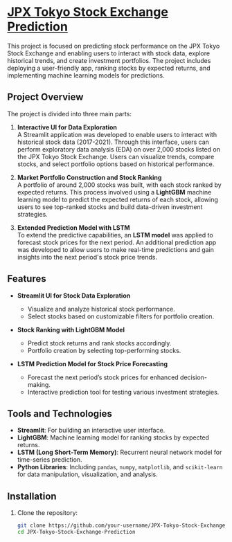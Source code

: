# [JPX Tokyo Stock Exchange Prediction](https://www.kaggle.com/competitions/jpx-tokyo-stock-exchange-prediction)

This project is focused on predicting stock performance on the JPX Tokyo Stock Exchange and enabling users to interact with stock data, explore historical trends, and create investment portfolios. The project includes deploying a user-friendly app, ranking stocks by expected returns, and implementing machine learning models for predictions.

## Project Overview

The project is divided into three main parts:

1. **Interactive UI for Data Exploration**  
   A Streamlit application was developed to enable users to interact with historical stock data (2017-2021). Through this interface, users can perform exploratory data analysis (EDA) on over 2,000 stocks listed on the JPX Tokyo Stock Exchange. Users can visualize trends, compare stocks, and select portfolio options based on historical performance.

2. **Market Portfolio Construction and Stock Ranking**  
   A portfolio of around 2,000 stocks was built, with each stock ranked by expected returns. This process involved using a **LightGBM** machine learning model to predict the expected returns of each stock, allowing users to see top-ranked stocks and build data-driven investment strategies.

3. **Extended Prediction Model with LSTM**  
   To extend the predictive capabilities, an **LSTM model** was applied to forecast stock prices for the next period. An additional prediction app was developed to allow users to make real-time predictions and gain insights into the next period's stock price trends.

## Features

- **Streamlit UI for Stock Data Exploration**  
  - Visualize and analyze historical stock performance.
  - Select stocks based on customizable filters for portfolio creation.

- **Stock Ranking with LightGBM Model**  
  - Predict stock returns and rank stocks accordingly.
  - Portfolio creation by selecting top-performing stocks.

- **LSTM Prediction Model for Stock Price Forecasting**  
  - Forecast the next period’s stock prices for enhanced decision-making.
  - Interactive prediction tool for testing various investment strategies.

## Tools and Technologies

- **Streamlit**: For building an interactive user interface.
- **LightGBM**: Machine learning model for ranking stocks by expected returns.
- **LSTM (Long Short-Term Memory)**: Recurrent neural network model for time-series prediction.
- **Python Libraries**: Including `pandas`, `numpy`, `matplotlib`, and `scikit-learn` for data manipulation, visualization, and analysis.

## Installation

1. Clone the repository:
   ```bash
   git clone https://github.com/your-username/JPX-Tokyo-Stock-Exchange-Prediction.git
   cd JPX-Tokyo-Stock-Exchange-Prediction
